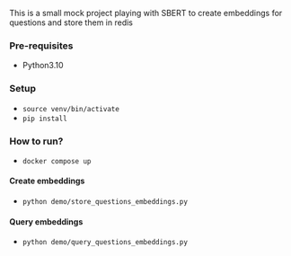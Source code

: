 This is a small mock project playing with SBERT to create embeddings for questions and store them in redis

### Pre-requisites
- Python3.10

### Setup
- `source venv/bin/activate`
- `pip install`

### How to run?
- `docker compose up`

#### Create embeddings
- `python demo/store_questions_embeddings.py`

#### Query embeddings
- `python demo/query_questions_embeddings.py`